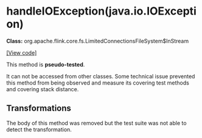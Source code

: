 # handleIOException(java.io.IOException)

**Class:** org.apache.flink.core.fs.LimitedConnectionsFileSystem$InStream

[[View code]](https://github.com/apache/flink/blob/740f711c4ec9c4b7cdefd01c9f64857c345a68a1/flink-core/src/main/java//org/apache/flink/core/fs/LimitedConnectionsFileSystem.java#L984)

This method is **pseudo-tested**.


It can not be accessed from other classes.
Some technical issue prevented this method from being observed and measure its covering test methods and covering stack distance.

## Transformations

The body of this method was removed but the test suite was not able to detect the transformation.


